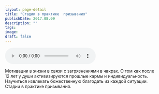 ```yaml
---
layout: page-detail
title: "Стадии в практике  призывания"
publishDate: 2017.08.09
description: ""
tags:
image:
draft: false
---
```


<audio title="2017.08.09 - Стадии в практике  призывания.mp3" src="https://filer-api.advayta.org/v1.0/public/files/73292" controls=""></audio>

 Мотивации в жизни в связи с загрязнениями в чакрах. О том как после 12 лет у души активизируются прошлые кармы и индивидуальность. Научиться извлекать божественную благодать из каждой ситуации. Стадии в практике призывания. 

  
